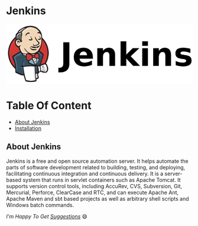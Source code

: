 Jenkins
=======

![Jenkins](img/Jenkins_logo_with_title.png)

Table Of Content
================

<!--ts-->
- [About Jenkins](#about_jenkins)
- [Installation](Jenkins_installation.md)
<!--te-->
<a name="about_jenkins"></a>

## About Jenkins

Jenkins is a free and open source automation server. It helps automate the parts of software development related to building, testing, and deploying, facilitating continuous integration and continuous delivery. It is a server-based system that runs in servlet containers such as Apache Tomcat. It supports version control tools, including AccuRev, CVS, Subversion, Git, Mercurial, Perforce, ClearCase and RTC, and can execute Apache Ant, Apache Maven and sbt based projects as well as arbitrary shell scripts and Windows batch commands.
 
_I'm Happy To Get [Suggestions](https://forms.gle/TbfdXQ5H3a3oSTjo6)_ :smile:
